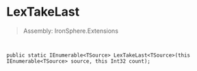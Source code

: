 ﻿

# LexTakeLast

> Assembly: IronSphere.Extensions



```


public static IEnumerable<TSource> LexTakeLast<TSource>(this IEnumerable<TSource> source, this Int32 count);
```
